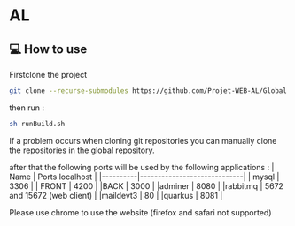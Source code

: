 # AL

## 💻 How to use

Firstclone the project

```bash
git clone --recurse-submodules https://github.com/Projet-WEB-AL/Global.git
```
then run :
```bash
sh runBuild.sh
```
If a problem occurs when cloning git repositories you can manually clone the repositories in the global repository.

after that the following ports will be used by the following applications :
|   Name   | Ports localhost             |
|----------|-----------------------------|
| mysql    | 3306                        |
| FRONT    | 4200                        |
|BACK      | 3000                        |
|adminer   | 8080                        |
|rabbitmq  | 5672 and 15672 (web client) |
|maildevt3 | 80                          |
|quarkus   | 8081                        |



Please use chrome to use the website (firefox and safari not supported)

